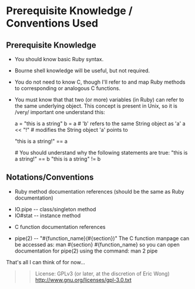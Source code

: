 Prerequisite Knowledge / Conventions Used
=========================================

Prerequisite Knowledge
----------------------

* You should know basic Ruby syntax.

* Bourne shell knowledge will be useful, but not required.

* You do not need to know C, though I'll refer to and map Ruby methods to corresponding or analogous C functions.

* You must know that that two (or more) variables (in Ruby) can refer to the same underlying object.  This concept is present in Unix, so it is /very/ important one understand this:

    a = "this is a string"
    b = a      # 'b' refers to the same String object as 'a'
    a << "!"   # modifies the String object 'a' points to

    "this is a string!" == a

    \# You should understand why the following statements are true:
    "this is a string!" == b
    "this is a string" != b

Notations/Conventions
---------------------
* Ruby method documentation references (should be the same as Ruby documentation)

 - IO.pipe -- class/singleton method
 - IO#stat -- instance method

* C function documentation references

 - pipe(2) -- "#{function_name}(#{section})"
               The C function manpage can be accessed as:
                    man #{section} #{function_name}
               so you can open documentation for pipe(2) using
               the command: man 2 pipe


That's all I can think of for now...


>>License: GPLv3 (or later, at the discretion of Eric Wong)
>>http://www.gnu.org/licenses/gpl-3.0.txt
